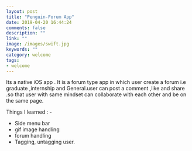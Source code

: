 ```yaml
---
layout: post
title: "Penguin-Forum App"
date: 2019-04-20 16:44:24
comments: false
description: ""
link: ""
image: /images/swift.jpg
keywords: ""
category: welcome
tags:
- welcome
---
```


Its a native iOS app . It is a forum type app in which user create a forum i.e graduate ,internship and General.user can post a comment ,like and share .so that user with same mindset can collaborate with each other and be on the same page.

Things I learned : - 
- Side menu bar 
- gif image handling
- forum handling 
- Tagging, untagging user.
